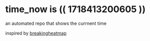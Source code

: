 # time_now is (( 1718413200605 ))

an automated repo that shows the currnent time

inspired by [breakingheatmap](https://github.com/breakingheatmap/breakingheatmap)